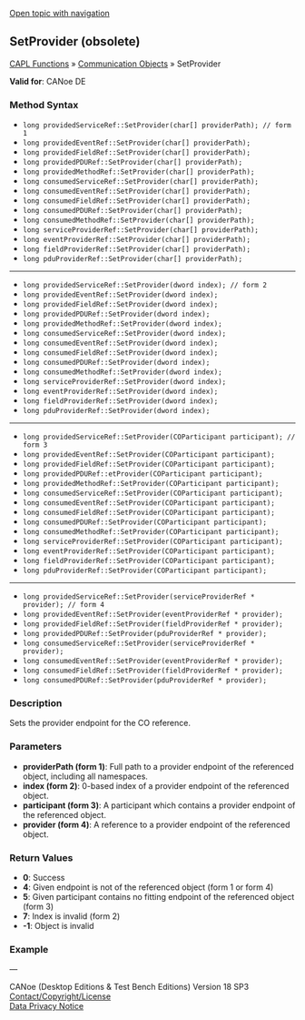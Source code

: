 [Open topic with navigation](../../../../../CANoeDEFamily.htm#Topics/CAPLFunctions/CommunicationObjects/Methods/CAPLfunctionSetProvider.md)

## SetProvider (obsolete)

[CAPL Functions](../../CAPLfunctions.md) » [Communication Objects](../CAPLfunctionsCOOverview.md) » SetProvider

**Valid for**: CANoe DE

### Method Syntax

- `long providedServiceRef::SetProvider(char[] providerPath); // form 1`
- `long providedEventRef::SetProvider(char[] providerPath);`
- `long providedFieldRef::SetProvider(char[] providerPath);`
- `long providedPDURef::SetProvider(char[] providerPath);`
- `long providedMethodRef::SetProvider(char[] providerPath);`
- `long consumedServiceRef::SetProvider(char[] providerPath);`
- `long consumedEventRef::SetProvider(char[] providerPath);`
- `long consumedFieldRef::SetProvider(char[] providerPath);`
- `long consumedPDURef::SetProvider(char[] providerPath);`
- `long consumedMethodRef::SetProvider(char[] providerPath);`
- `long serviceProviderRef::SetProvider(char[] providerPath);`
- `long eventProviderRef::SetProvider(char[] providerPath);`
- `long fieldProviderRef::SetProvider(char[] providerPath);`
- `long pduProviderRef::SetProvider(char[] providerPath);`

---

- `long providedServiceRef::SetProvider(dword index); // form 2`
- `long providedEventRef::SetProvider(dword index);`
- `long providedFieldRef::SetProvider(dword index);`
- `long providedPDURef::SetProvider(dword index);`
- `long providedMethodRef::SetProvider(dword index);`
- `long consumedServiceRef::SetProvider(dword index);`
- `long consumedEventRef::SetProvider(dword index);`
- `long consumedFieldRef::SetProvider(dword index);`
- `long consumedPDURef::SetProvider(dword index);`
- `long consumedMethodRef::SetProvider(dword index);`
- `long serviceProviderRef::SetProvider(dword index);`
- `long eventProviderRef::SetProvider(dword index);`
- `long fieldProviderRef::SetProvider(dword index);`
- `long pduProviderRef::SetProvider(dword index);`

---

- `long providedServiceRef::SetProvider(COParticipant participant); // form 3`
- `long providedEventRef::SetProvider(COParticipant participant);`
- `long providedFieldRef::SetProvider(COParticipant participant);`
- `long providedPDURef::etProvider(COParticipant participant);`
- `long providedMethodRef::SetProvider(COParticipant participant);`
- `long consumedServiceRef::SetProvider(COParticipant participant);`
- `long consumedEventRef::SetProvider(COParticipant participant);`
- `long consumedFieldRef::SetProvider(COParticipant participant);`
- `long consumedPDURef::SetProvider(COParticipant participant);`
- `long consumedMethodRef::SetProvider(COParticipant participant);`
- `long serviceProviderRef::SetProvider(COParticipant participant);`
- `long eventProviderRef::SetProvider(COParticipant participant);`
- `long fieldProviderRef::SetProvider(COParticipant participant);`
- `long pduProviderRef::SetProvider(COParticipant participant);`

---

- `long providedServiceRef::SetProvider(serviceProviderRef * provider); // form 4`
- `long providedEventRef::SetProvider(eventProviderRef * provider);`
- `long providedFieldRef::SetProvider(fieldProviderRef * provider);`
- `long providedPDURef::SetProvider(pduProviderRef * provider);`
- `long consumedServiceRef::SetProvider(serviceProviderRef * provider);`
- `long consumedEventRef::SetProvider(eventProviderRef * provider);`
- `long consumedFieldRef::SetProvider(fieldProviderRef * provider);`
- `long consumedPDURef::SetProvider(pduProviderRef * provider);`

### Description

Sets the provider endpoint for the CO reference.

### Parameters

- **providerPath (form 1)**: Full path to a provider endpoint of the referenced object, including all namespaces.
- **index (form 2)**: 0-based index of a provider endpoint of the referenced object.
- **participant (form 3)**: A participant which contains a provider endpoint of the referenced object.
- **provider (form 4)**: A reference to a provider endpoint of the referenced object.

### Return Values

- **0**: Success
- **4**: Given endpoint is not of the referenced object (form 1 or form 4)
- **5**: Given participant contains no fitting endpoint of the referenced object (form 3)
- **7**: Index is invalid (form 2)
- **-1**: Object is invalid

### Example

—

CANoe (Desktop Editions & Test Bench Editions) Version 18 SP3  
[Contact/Copyright/License](../../../Shared/ContactCopyrightLicense.md)  
[Data Privacy Notice](https://www.vector.com/int/en/company/get-info/privacy-policy/)
